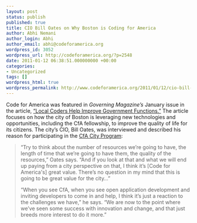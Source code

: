 ```yaml
---
layout: post
status: publish
published: true
title: CIO Bill Oates on Why Boston is Coding for America
author: Abhi Nemani
author_login: Abhi
author_email: abhi@codeforamerica.org
wordpress_id: 3052
wordpress_url: http://codeforamerica.org/?p=2548
date: 2011-01-12 06:38:51.000000000 +00:00
categories:
- Uncategorized
tags: []
wordpress_html: true
wordpress_permalink: http://www.codeforamerica.org/2011/01/12/cio-bill-oates-on-why-boston-is-coding-for-america/
---
```


<p>Code for America was featured in <em>Governing Magazine’s</em> January issue in the article, <a href="http://www.governing.com/topics/technology/local-coders-help-improve-government-functions.html">“Local Coders Help Improve Government Functions.”</a> The article focuses on how the city of Boston is leveraging new technologies and opportunities, including the CfA fellowship, to improve the quality of life for its citizens. The city’s CIO, Bill Oates, was interviewed and described his reason for participating in the <a href="http://codeforamerica.org/cities">CfA City Program</a>:</p>
<blockquote><p>“Try to think about the number of resources we’re going to have, the length of time that we’re going to have them, the quality of the resources,” Oates says. “And if you look at that and what we will end up paying from a city perspective on that, I think it’s [Code for America's] great value. There’s no question in my mind that this is going to be great value for the city…”</p>
<p>“When you see CfA, when you see open application development and inviting developers to come in and help, I think it’s just a reaction to the challenges we have,” he says. “We are now to the point where we’ve seen some success with innovation and change, and that just breeds more interest to do it more.”</p></blockquote>
